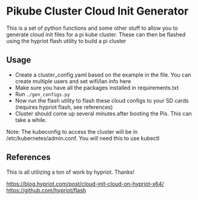 # Pikube Cluster Cloud Init Generator

This is a set of python functions and some other stuff to allow you to generate cloud init files for a pi kube cluster.  These can then be flashed using the hypriot flash utility to build a pi cluster

## Usage

* Create a cluster_config.yaml based on the example in the file.  You can create multiple users and set wifi/lan info here
* Make sure you have all the packages installed in requirements.txt
* Run `./gen_configs.py`
* Now run the flash utility to flash these cloud configs to your SD cards (requires hypriot flash, see references)
* Cluster should come up several minutes after booting the Pis.  This can take a while.

Note: The kubeconfig to access the cluster will be in /etc/kubernetes/admin.conf.  You will need this to use kubectl

## References

This is all utilizing a ton of work by hypriot.  Thanks!

https://blog.hypriot.com/post/cloud-init-cloud-on-hypriot-x64/
https://github.com/hypriot/flash


